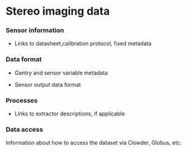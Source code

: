 # Stereo imaging data



### Sensor information



* Links to datasheet,calibration protocol, fixed metadata



### Data format



* Gantry and sensor variable metadata

* Sensor output data format



### Processes



* Links to extractor descriptions, if applicable



### Data access



Information about how to access the dataset via Clowder, Globus, etc.




